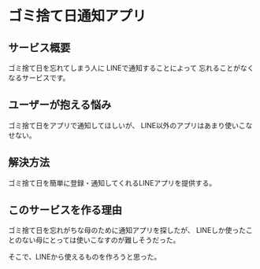 # ゴミ捨て日通知アプリ

## サービス概要
ゴミ捨て日を忘れてしまう人に
LINEで通知することによって
忘れることがなくなるサービスです。

## ユーザーが抱える悩み
ゴミ捨て日をアプリで通知してほしいが、
LINE以外のアプリはあまり使いこなせない。

## 解決方法
ゴミ捨て日を簡単に登録・通知してくれるLINEアプリを提供する。

## このサービスを作る理由
ゴミ捨て日を忘れがちな母のために通知アプリを探したが、
LINEしか使ったことのない母にとっては使いこなすのが難しそうだった。

そこで、LINEから使えるものを作ろうと思った。
